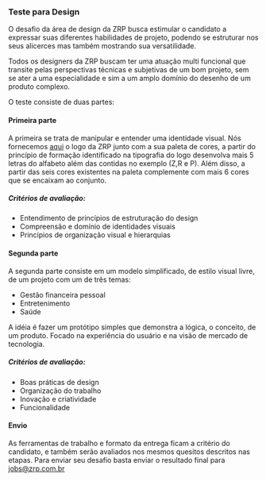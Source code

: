 ### Teste para Design

O desafio da área de design da ZRP busca estimular o candidato a expressar suas diferentes habilidades de projeto, podendo se estruturar nos seus alicerces mas também mostrando sua versatilidade. 

Todos os designers da ZRP buscam ter uma atuação multi funcional que transite pelas perspectivas técnicas e subjetivas de um bom projeto, sem se ater a uma especialidade e sim a um amplo domínio do desenho de um produto complexo.


O teste consiste de duas partes:

#### Primeira parte

A primeira se trata de manipular e entender uma identidade visual. Nós fornecemos [aqui](https://drive.google.com/drive/folders/1hvsijjxoqZKB2XMAWph7tNSnVuvf0fIe?usp=sharing) o logo da ZRP junto com a sua paleta de cores, a partir do princípio de formação identificado na tipografia do logo desenvolva mais 5 letras do alfabeto além das contidas no exemplo (Z,R e P). Além disso, a partir das seis cores existentes na paleta complemente com mais 6 cores que se encaixam ao conjunto.

##### Critérios de avaliação:

- Entendimento de princípios de estruturação do design
- Compreensão e domínio de identidades visuais
- Princípios de organização visual e hierarquias

#### Segunda parte

A segunda parte consiste em um modelo simplificado, de estilo visual livre, de um projeto com um de três temas:

- Gestão financeira pessoal
- Entretenimento
- Saúde

A idéia é fazer um protótipo simples que demonstra a lógica, o conceito, de um produto. Focado na experiência do usuário e na visão de mercado de tecnologia.

##### Critérios de avaliação:

- Boas práticas de design
- Organização do trabalho
- Inovação e criatividade
- Funcionalidade

#### Envio

As ferramentas de trabalho e formato da entrega ficam a critério do candidato, e também serão avaliados nos mesmos quesitos descritos nas etapas.
Para enviar seu desafio basta enviar o resultado final para jobs@zrp.com.br
